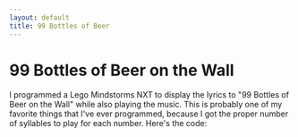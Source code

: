 ```yaml
---
layout: default
title: 99 Bottles of Beer
---
```


# 99 Bottles of Beer on the Wall
I programmed a Lego Mindstorms NXT to display the lyrics to "99 Bottles of Beer
on the Wall" while also playing the music.  This is probably one of my favorite
things that I've ever programmed, because I got the proper number of syllables
to play for each number.  Here's the code:
<script src="https://bitbucket.org/robotmlg/99-bottles-of-robotc/src/3a69fa14af6001710e91c50e21523344cafac9ee/99bottles.c?embed=t"></script>
